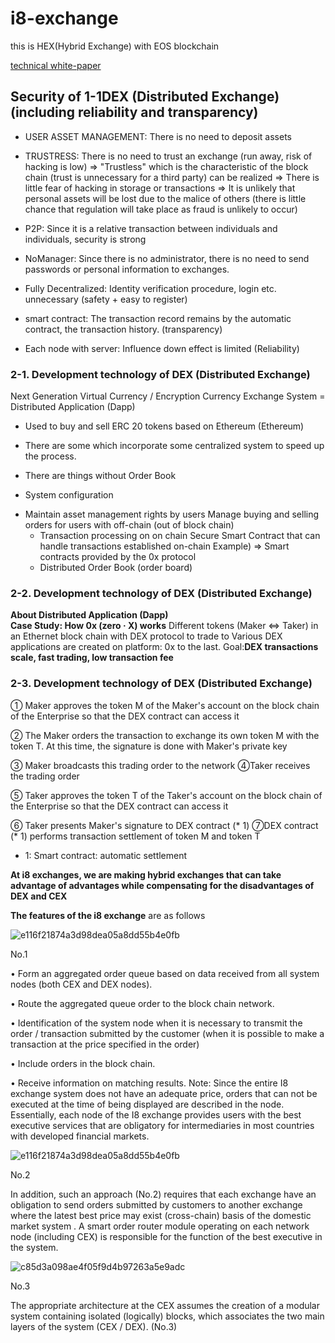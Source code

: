 # i8-exchange
this is HEX(Hybrid Exchange) with EOS blockchain

[technical white-paper](https://www.google.co.jp/)







## Security of 1-1DEX (Distributed Exchange) (including reliability and transparency)

- USER ASSET MANAGEMENT: There is no need to deposit assets

- TRUSTRESS: There is no need to trust an exchange (run away, risk of hacking is low)
⇒ "Trustless" which is the characteristic of the block chain (trust is unnecessary for a third party) can be realized
⇒ There is little fear of hacking in storage or transactions
⇒ It is unlikely that personal assets will be lost due to the malice of others (there is little chance that regulation will take place as fraud is unlikely to occur)

- P2P: Since it is a relative transaction between individuals and individuals, security is strong

- NoManager: Since there is no administrator, there is no need to send passwords or personal information to exchanges.

- Fully Decentralized: Identity verification procedure, login etc. unnecessary (safety + easy to register)

- smart contract: The transaction record remains by the automatic contract, the transaction history. (transparency)

- Each node with server: Influence down effect is limited (Reliability)


### 2-1. Development technology of DEX (Distributed Exchange)

Next Generation Virtual Currency / Encryption Currency Exchange System = Distributed Application (Dapp)

* Used to buy and sell ERC 20 tokens based on Ethereum (Ethereum)

* There are some which incorporate some centralized system to speed up the process.

* There are things without Order Book

* System configuration
- Maintain asset management rights by users
       Manage buying and selling orders for users with off-chain (out of block chain)
    - Transaction processing on on chain
       Secure Smart Contract that can handle transactions established on-chain
       Example) ⇒ Smart contracts provided by the 0x protocol
    - Distributed Order Book (order board)


### 2-2. Development technology of DEX (Distributed Exchange)

**About Distributed Application (Dapp)  
Case Study: How 0x (zero · X) works**
Different tokens (Maker ⇔ Taker) in an Ethernet block chain with DEX protocol to trade to Various DEX applications are created on platform: 0x to the last.
Goal:**DEX transactions scale, fast trading, low transaction fee**


### 2-3. Development technology of DEX (Distributed Exchange)


① Maker approves the token M of the Maker's account on the block chain of the Enterprise so that the DEX contract can access it

② The Maker orders the transaction to exchange its own token M with the token T. At this time, the signature is done with Maker's private key

③ Maker broadcasts this trading order to the network
④Taker receives the trading order

⑤ Taker approves the token T of the Taker's account on the block chain of the Enterprise so that the DEX contract can access it

⑥ Taker presents Maker's signature to DEX contract (* 1)
⑦DEX contract (* 1) performs transaction settlement of token M and token T
* 1: Smart contract: automatic settlement



**At i8 exchanges, we are making hybrid exchanges that can take advantage of advantages while compensating for the disadvantages of DEX and CEX**

**The features of the i8 exchange** are as follows

![e116f21874a3d98dea05a8dd55b4e0fb](https://user-images.githubusercontent.com/12098113/48248163-95112e00-e439-11e8-8878-1bf7cd48514a.png)

No.1



• Form an aggregated order queue based on data received from all system nodes (both CEX and DEX nodes).

• Route the aggregated queue order to the block chain network.

• Identification of the system node when it is necessary to transmit the order / transaction submitted by the customer (when it is possible to make a transaction at the price specified in the order)

• Include orders in the block chain.

• Receive information on matching results.
Note: Since the entire I8 exchange system does not have an adequate price, orders that can not be executed at the time of being displayed are described in the node.
Essentially, each node of the I8 exchange provides users with the best executive services that are obligatory for intermediaries in most countries with developed financial markets.

![e116f21874a3d98dea05a8dd55b4e0fb](https://user-images.githubusercontent.com/12098113/48248163-95112e00-e439-11e8-8878-1bf7cd48514a.png)

No.2


In addition, such an approach (No.2) requires that each exchange have an obligation to send orders submitted by customers to another exchange where the latest best price may exist (cross-chain) basis of the domestic market system . A smart order router module operating on each network node (including CEX) is responsible for the function of the best executive in the system.

![c85d3a098ae4f05f9d4b97263a5e9adc](https://user-images.githubusercontent.com/12098113/48248295-11a40c80-e43a-11e8-9fb7-44b63c1fb8de.png)

No.3


The appropriate architecture at the CEX assumes the creation of a modular system containing isolated (logically) blocks, which associates the two main layers of the system (CEX / DEX). (No.3)
